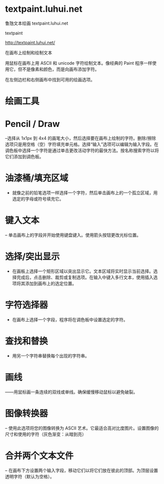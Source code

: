 # textpaint.luhui.net
鲁虺文本绘画 textpaint.luhui.net 

textpaint


http://textpaint.luhui.net/



在画布上绘制和绘制文本

用鼠标在画布上用 ASCII 和 unicode 字符绘制文本。像经典的 Paint 程序一样使用它，但不是像素和颜色，而是向画布添加字符。

在左侧边栏和右侧画布中找到可用的绘画选项。

# 绘画工具

# Pencil / Draw 

–选择从 1x1px 到 4x4 的画笔大小，然后选择要在画布上绘制的字符。删除/擦除选项只是用空格（空）字符填充单元格。选择“输入”选项可以编辑为输入字段。在调色板中选择一个字符是通过单击更改活动字符的最快方法。按名称搜索字符以将它们添加到调色板。

# 油漆桶/填充区域 

- 就像之前的铅笔选项一样选择一个字符，然后单击画布上的一个孤立区域，用选定的字母或符号填充它。

# 键入文本 

– 单击画布上的字段并开始使用键盘键入。使用箭头按钮更改光标位置。

# 选择/突出显示 

- 在画板上选择一个矩形区域以突出显示它。文本区域将实时显示当前选择。选择完成后，点击删除、裁剪或复制选项。在输入中键入多行文本，使用插入选项将其添加到画布上的选定位置。

# 字符选择器 

- 在画布上选择一个字段，程序将在调色板中设置选定的字符。

# 查找和替换 

- 用另一个字符串替换每个出现的字符串。

# 画线

——用鼠标画一条连续的双线或单线。确保缓慢移动鼠标以避免破裂。

# 图像转换器 

– 使用此选项将您的图像转换为 ASCII 艺术。它最适合高对比度图片。设置图像的尺寸和使用的字符（灰色渐变：从暗到亮）

# 合并两个文本文件 

– 在画布下方设置两个输入字段，移动它们以将它们放在彼此的顶部。为顶层设置透明字符（默认为空格）。


